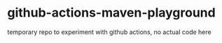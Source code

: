 # github-actions-maven-playground
temporary repo to experiment with github actions, no actual code here


